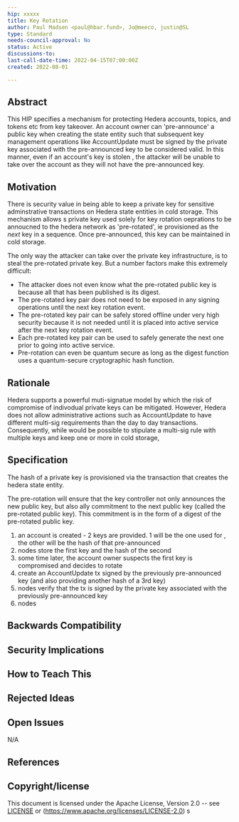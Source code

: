 ```yaml
---
hip: xxxxx
title: Key Rotation
author: Paul Madsen <paul@hbar.fund>, Jo@meeco, justin@SL
type: Standard
needs-council-approval: No
status: Active
discussions-to:
last-call-date-time: 2022-04-15T07:00:00Z
created: 2022-08-01

---
```


## Abstract

This HIP specifies a mechanism for protecting Hedera accounts, topics, and tokens etc from key takeover. An account owner can 'pre-announce' a public key when creating the state entity such that subsequent key management operations like AccountUpdate must be signed by the private key associated with the pre-announced key to be considered valid. In this manner, even if an account's key is stolen , the attacker will be unable to take over the account as they will not have the pre-announced key.

## Motivation

There is security value in being able to keep a private key for sensitive adminstrative transactions on Hedera state entities in cold storage. This mechanism allows s private key used solely for key rotation oeprations to be annoucned to the hedera network as 'pre-rotated', ie provisioned as the *next* key in a sequence. Once pre-announced, this key can be  maintained in cold storage.

The only way the attacker can take over the private key infrastructure, is to steal the pre-rotated private key. But a number factors make this extremely difficult:

- The attacker does not even know what the pre-rotated public key is because all that has been published is its digest.
- The pre-rotated key pair does not need to be exposed in any signing operations until the next key rotation event.
- The pre-rotated key pair can be safely stored offline under very high security because it is not needed until it is placed into active service after the next key rotation event.
- Each pre-rotated key pair can be used to safely generate the next one prior to going into active service.
- Pre-rotation can even be quantum secure as long as the digest function uses a quantum-secure cryptographic hash function.


## Rationale

Hedera supports a powerful muti-signatue model by which the risk of compromise of indivodual private keys can be mitigated. However, Hedera does not allow administrative actions such as AccountUpdate to have different multi-sig requirements than the day to day transactions. Consequently, while would be possible to stipulate a multi-sig rule with multiple keys and keep one or more in cold storage, 

## Specification

The hash of a private key is provisioned via the transaction that creates the hedera state entity. 

The pre-rotation will ensure that the key controller not only announces the new public key, but also ally commitment to the next public key (called the pre-rotated public key). This commitment is in the form of a digest of the pre-rotated public key.


1. an account is created - 2 keys are provided. 1 will be the one used for , the other will be the hash of that pre-announced
2. nodes store the first key and the hash of the second
3. some time later, the account owner suspects the first key is compromised and decides to rotate
4. create an AccountUpdate tx signed by the previously pre-announced key (and also providing another hash of a 3rd key)
5. nodes verify that the tx is signed by the private key associated with the previously pre-announced key
6. nodes 

## Backwards Compatibility

## Security Implications

## How to Teach This

## Rejected Ideas

## Open Issues

N/A

## References


## Copyright/license

This document is licensed under the Apache License, Version 2.0 -- see [LICENSE](../LICENSE) or (https://www.apache.org/licenses/LICENSE-2.0)
s
